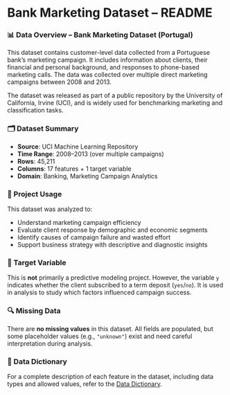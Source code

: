 # Bank Marketing Dataset – README

### 📊 Data Overview – Bank Marketing Dataset (Portugal)

This dataset contains customer-level data collected from a Portuguese bank’s marketing campaign. It includes information about clients, their financial and personal background, and responses to phone-based marketing calls. The data was collected over multiple direct marketing campaigns between 2008 and 2013.

The dataset was released as part of a public repository by the University of California, Irvine (UCI), and is widely used for benchmarking marketing and classification tasks.

### 🗂️ Dataset Summary
- **Source**: UCI Machine Learning Repository  
- **Time Range**: 2008–2013 (over multiple campaigns)  
- **Rows**: 45,211  
- **Columns**: 17 features + 1 target variable  
- **Domain**: Banking, Marketing Campaign Analytics  

### 🧠 Project Usage

This dataset was analyzed to:
- Understand marketing campaign efficiency
- Evaluate client response by demographic and economic segments
- Identify causes of campaign failure and wasted effort
- Support business strategy with descriptive and diagnostic insights

### 🎯 Target Variable

This is **not** primarily a predictive modeling project. However, the variable `y` indicates whether the client subscribed to a term deposit (`yes`/`no`). It is used in analysis to study which factors influenced campaign success.

### 🔍 Missing Data

There are **no missing values** in this dataset. All fields are populated, but some placeholder values (e.g., `"unknown"`) exist and need careful interpretation during analysis.

### 📄 Data Dictionary

For a complete description of each feature in the dataset, including data types and allowed values, refer to the [Data Dictionary](./data_dictionary.md).